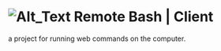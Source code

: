 # ![Alt_Text](https://github.com/remotebash/remote-bash-client/blob/master/binary-code.png) Remote Bash | Client
a project for running web commands on the computer. 
